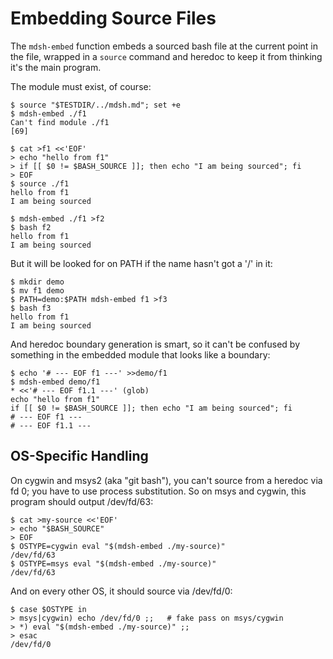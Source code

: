 # Embedding Source Files

The `mdsh-embed` function embeds a sourced bash file at the current point in the file, wrapped in a `source` command and heredoc to keep it from thinking it's the main program.

The module must exist, of course:

    $ source "$TESTDIR/../mdsh.md"; set +e
    $ mdsh-embed ./f1
    Can't find module ./f1
    [69]

    $ cat >f1 <<'EOF'
    > echo "hello from f1"
    > if [[ $0 != $BASH_SOURCE ]]; then echo "I am being sourced"; fi
    > EOF
    $ source ./f1
    hello from f1
    I am being sourced

    $ mdsh-embed ./f1 >f2
    $ bash f2
    hello from f1
    I am being sourced

But it will be looked for on PATH if the name hasn't got a '/' in it:

    $ mkdir demo
    $ mv f1 demo
    $ PATH=demo:$PATH mdsh-embed f1 >f3
    $ bash f3
    hello from f1
    I am being sourced

And heredoc boundary generation is smart, so it can't be confused by something in the embedded module that looks like a boundary:

    $ echo '# --- EOF f1 ---' >>demo/f1
    $ mdsh-embed demo/f1
    * <<'# --- EOF f1.1 ---' (glob)
    echo "hello from f1"
    if [[ $0 != $BASH_SOURCE ]]; then echo "I am being sourced"; fi
    # --- EOF f1 ---
    # --- EOF f1.1 ---

## OS-Specific Handling

On cygwin and msys2 (aka "git bash"), you can't source from a heredoc via fd 0; you have to use process substitution.  So on msys and cygwin, this program should output /dev/fd/63:

    $ cat >my-source <<'EOF'
    > echo "$BASH_SOURCE"
    > EOF
    $ OSTYPE=cygwin eval "$(mdsh-embed ./my-source)"
    /dev/fd/63
    $ OSTYPE=msys eval "$(mdsh-embed ./my-source)"
    /dev/fd/63

And on every other OS, it should source via /dev/fd/0:

    $ case $OSTYPE in
    > msys|cygwin) echo /dev/fd/0 ;;   # fake pass on msys/cygwin
    > *) eval "$(mdsh-embed ./my-source)" ;;
    > esac
    /dev/fd/0
